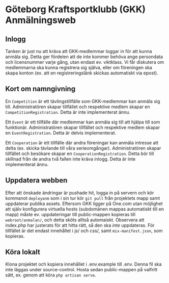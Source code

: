 # Göteborg Kraftsportklubb (GKK) Anmälningsweb

## Inlogg
Tanken är just nu att kräva att GKK-medlemmar loggar in för att kunna anmäla sig. Detta ger fördelen att de inte kommer behöva ange persondata och licensnummer varje gång, utan endast ev. viktklass.
Vi får diskutera om medlemmarna ska kunna registrera sig själva, eller om föreningen ska skapa konton (ex. att en registreringslänk skickas automatiskt via epost).

## Kort om namngivning
En `Competition` är ett tävlingstillfälle som GKK-medlemmar kan anmäla sig till.
Administratören skapar tillfället och respektive medlem skapar en `CompetitionRegistration`.
Detta är inte implementerat ännu.

Ett `Event` är ett tillfälle där medlemmar kan anmäla sig till att hjälpa till som funktionär.
Administratören skapar tillfället och respektive medlem skapar en `EventRegistration`.
Detta är delvis implementerat.

Ett `Cooperation` är ett tillfälle där andra föreningar kan anmäla intresse att delta (ex. skicka tävlande till våra serieomgångar).
Administratören skapar tillfället och besökare skapar en `CooperationRegistration`. Detta bör till skillnad från de andra två fallen inte kräva inlogg.
Detta är inte implementerat ännu.

## Uppdatera webben
Efter att önskade ändringar är pushade hit, logga in på servern och kör kommanot `deployanm` som i sin tur kör `git pull` från projektets mapp samt uppdaterar publika assets. Eftersom GKK ligger på One.com utan möjlighet att själv konfigurera virtuella hosts (subdomänen mappas automatiskt till en mapp) måste ev. uppdateringar till public-mappen kopieras till `webroot/anmalan/`, och detta sköts alltså automaiskt. Observera att index.php har justerats för att hitta rätt, så den ska *inte* uppdateras. För tillfället är det endast innehållet i js/ och css/, samt `mix-manifest.json`, som kopieras.

## Köra lokalt
Klona projektet och kopiera innehållet i .env.example till .env. Denna fil ska inte läggas under source-control. Hosta sedan public-mappen på valfritt sätt, ex. genom att köra `php artisan serve`.
